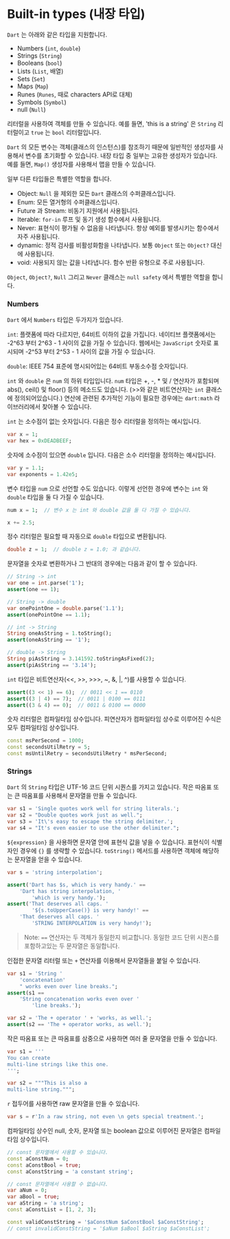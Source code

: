 # Built-in types (내장 타입)

`Dart` 는 아래와 같은 타입을 지원합니다.

- Numbers (`int`, `double`)
- Strings (`String`)
- Booleans (`bool`)
- Lists (`List`, 배열)
- Sets (`Set`)
- Maps (`Map`)
- Runes (`Runes`, 때로 characters API로 대체)
- Symbols (`Symbol`)
- null (`Null`)

리터럴을 사용하여 객체를 만들 수 있습니다. 예를 들면, 'this is a string' 은 `String` 리터럴이고 `true` 는 `bool` 리터럴입니다.

`Dart` 의 모든 변수는 객체(클래스의 인스턴스)를 참조하기 때문에 일반적인 생성자를 사용해서 변수를 초기화할 수 있습니다. 내장 타입 중 일부는 고유한 생성자가 있습니다. 예를 들면, `Map()` 생성자를 사용해서 맵을 만들 수 있습니다.

일부 다른 타입들은 특별한 역할을 합니다.

- Object: `Null` 을 제외한 모든 `Dart` 클래스의 수퍼클래스입니다.
- Enum: 모든 열거형의 수퍼클래스입니다.
- Future 과 Stream: 비동기 지원에서 사용됩니다.
- Iterable: `for-in` 루프 및 동기 생성 함수에서 사용됩니다.
- Never: 표현식이 평가될 수 없음을 나타냅니다. 항상 예외를 발생시키는 함수에서 자주 사용됩니다.
- dynamic: 정적 검사를 비활성화함을 나타냅니다. 보통 `Object` 또는 `Object?` 대신에 사용됩니다.
- void: 사용되지 않는 값을 나타냅니다. 함수 반환 유형으로 주로 사용됩니다.

`Object`, `Object?`, `Null` 그리고 `Never` 클래스는 `null safety` 에서 특별한 역할을 합니다.

### Numbers
`Dart` 에서 `Numbers` 타입은 두가지가 있습니다.

`int`: 플랫폼에 따라 다르지만, 64비트 이하의 값을 가집니다. 네이티브 플랫폼에서는 -2^63 부터 2^63 - 1 사이의 값을 가질 수 있습니다. 웹에서는 `JavaScript` 숫자로 표시되며 -2^53 부터 2^53 - 1 사이의 값을 가질 수 있습니다.

`double`: IEEE 754 표준에 명시되어있는 64비트 부동소수점 숫자입니다.

`int` 와 `double` 은 `num` 의 하위 타입입니다. `num` 타입은 +, -, * 및 / 연산자가 포함되며 abs(), ceil() 및 floor() 등의 메소드도 있습니다. (>>와 같은 비트연산자는 `int` 클래스에 정의되어있습니다.) 연산에 관련된 추가적인 기능이 필요한 경우에는 `dart:math` 라이브러리에서 찾아볼 수 있습니다.

`int` 는 소수점이 없는 숫자입니다. 다음은 정수 리터럴을 정의하는 예시입니다.
```dart
var x = 1;
var hex = 0xDEADBEEF;
```

숫자에 소수점이 있으면 `double` 입니다. 다음은 소수 리터럴을 정의하는 예시입니다.
```dart
var y = 1.1;
var exponents = 1.42e5;
```

변수 타입을 `num` 으로 선언할 수도 있습니다. 이렇게 선언한 경우에 변수는 `int` 와 `double` 타입을 둘 다 가질 수 있습니다.
```dart
num x = 1;  // 변수 x 는 int 와 double 값을 둘 다 가질 수 있습니다.

x += 2.5;
```

정수 리터럴은 필요할 때 자동으로 `double` 타입으로 변환됩니다.
```dart
double z = 1;  // double z = 1.0; 과 같습니다.
```

문자열을 숫자로 변환하거나 그 반대의 경우에는 다음과 같이 할 수 있습니다.
```dart
// String -> int
var one = int.parse('1');
assert(one == 1);

// String -> double
var onePointOne = double.parse('1.1');
assert(onePointOne == 1.1);

// int -> String
String oneAsString = 1.toString();
assert(oneAsString == '1');

// double -> String
String piAsString = 3.141592.toStringAsFixed(2);
assert(piAsString == '3.14');
```

`int` 타입은 비트연산자(<<, >>, >>>, ~, &, |, ^)를 사용할 수 있습니다.
```dart
assert((3 << 1) == 6);  // 0011 << 1 == 0110
assert((3 | 4) == 7);  // 0011 | 0100 == 0111
assert((3 & 4) == 0);  // 0011 & 0100 == 0000
```

숫자 리터럴은 컴파일타임 상수입니다. 피연산자가 컴파일타임 상수로 이루어진 수식은 모두 컴파일타임 상수입니다.
```dart
const msPerSecond = 1000;
const secondsUtilRetry = 5;
const msUntilRetry = secondsUtilRetry * msPerSecond;
```

### Strings
`Dart` 의 `String` 타입은 UTF-16 코드 단위 시퀀스를 가지고 있습니다. 작은 따옴표 또는 큰 따옴표를 사용해서 문자열을 만들 수 있습니다.
```dart
var s1 = 'Single quotes work well for string literals.';
var s2 = "Double quotes work just as well.";
var s3 = 'It\'s easy to escape the string delimiter.';
var s4 = "It's even easier to use the other delimiter.";
```

`${expression}` 을 사용하면 문자열 안에 표현식 값을 넣을 수 있습니다. 표현식이 식별자인 경우에 `{}` 를 생략할 수 있습니다. `toString()` 메서드를 사용하면 객체에 해당하는 문자열을 얻을 수 있습니다.
```dart
var s = 'string interpolation';

assert('Dart has $s, which is very handy.' ==
    'Dart has string interpolation, '
        'which is very handy.');
assert('That deserves all caps. '
        '${s.toUpperCase()} is very handy!' ==
    'That deserves all caps. '
        'STRING INTERPOLATION is very handy!');
```

> Note: `==` 연산자는 두 객체가 동일한지 비교합니다. 동일한 코드 단위 시퀀스를 포함하고있는 두 문자열은 동일합니다.

인접한 문자열 리터럴 또는 `+` 연산자를 이용해서 문자열들을 붙일 수 있습니다.
```dart
var s1 = 'String '
    'concatenation'
    " works even over line breaks.";
assert(s1 ==
    'String concatenation works even over '
        'line breaks.');

var s2 = 'The + operator ' + 'works, as well.';
assert(s2 == 'The + operator works, as well.');
```

작은 따옴표 또는 큰 따옴표를 삼중으로 사용하면 여러 줄 문자열을 만들 수 있습니다.
```dart
var s1 = '''
You can create
multi-line strings like this one.
''';

var s2 = """This is also a
multi-line string.""";
```

`r` 접두어를 사용하면 raw 문자열을 만들 수 있습니다.
```dart
var s = r'In a raw string, not even \n gets special treatment.';
```

컴파일타임 상수인 null, 숫자, 문자열 또는 boolean 값으로 이루어진 문자열은 컴파일타임 상수입니다.
```dart
// const 문자열에서 사용할 수 있습니다.
const aConstNum = 0;
const aConstBool = true;
const aConstString = 'a constant string';

// const 문자열에서 사용할 수 없습니다.
var aNum = 0;
var aBool = true;
var aString = 'a string';
const aConstList = [1, 2, 3];

const validConstString = '$aConstNum $aConstBool $aConstString';
// const invalidConstString = '$aNum $aBool $aString $aConstList';
```
